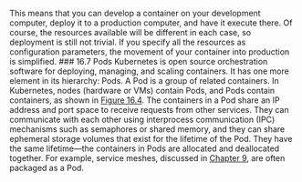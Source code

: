 This means that you can develop a container on your development computer, deploy it to a production computer, and have it execute there. Of course, the resources available will be different in each case, so deployment is still not trivial. If you specify all the resources as configuration parameters, the movement of your container into production is simplified. ### 16.7 Pods Kubernetes is open source orchestration software for deploying, managing, and scaling containers. It has one more element in its hierarchy: Pods. A Pod is a group of related containers. In Kubernetes, nodes (hardware or VMs) contain Pods, and Pods contain containers, as shown in [Figure 16.4](ch16.xhtml#ch16fig04). The containers in a Pod share an IP address and port space to receive requests from other services. They can communicate with each other using interprocess communication (IPC) mechanisms such as semaphores or shared memory, and they can share ephemeral storage volumes that exist for the lifetime of the Pod. They have the same lifetime—the containers in Pods are allocated and deallocated together. For example, service meshes, discussed in [Chapter 9](ch09.xhtml#ch09), are often packaged as a Pod.